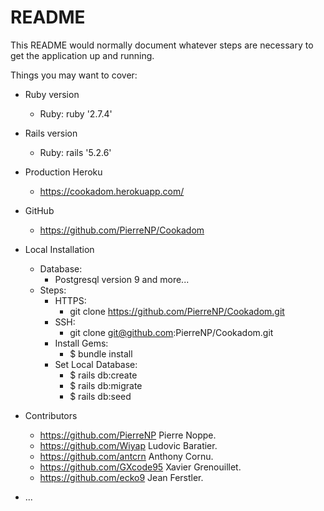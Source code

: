 # README

This README would normally document whatever steps are necessary to get the
application up and running.

Things you may want to cover:

* Ruby version
    * Ruby: ruby '2.7.4'

* Rails version
    * Ruby: rails '5.2.6'

* Production Heroku
    * https://cookadom.herokuapp.com/

* GitHub
    * https://github.com/PierreNP/Cookadom

* Local Installation
    * Database:
        * Postgresql version 9 and more...
    * Steps:
        * HTTPS: 
            * git clone https://github.com/PierreNP/Cookadom.git
        * SSH: 
            * git clone git@github.com:PierreNP/Cookadom.git
        * Install Gems:
            * $ bundle install
        * Set Local Database:
            * $ rails db:create
            * $ rails db:migrate
            * $ rails db:seed

* Contributors
    * https://github.com/PierreNP Pierre Noppe.
    * https://github.com/Wiyap Ludovic Baratier.
    * https://github.com/antcrn Anthony Cornu.
    * https://github.com/GXcode95 Xavier Grenouillet.
    * https://github.com/ecko9 Jean Ferstler.
* ...


